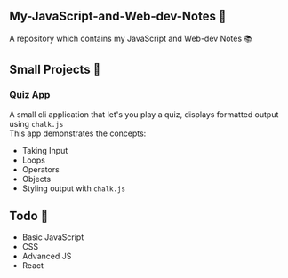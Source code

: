 ## My-JavaScript-and-Web-dev-Notes :girl:
A repository which contains my JavaScript and Web-dev Notes  :books:

## Small Projects :100:
### Quiz App
A small cli application that let's you play a quiz, displays formatted output using `chalk.js` <br/>
This app demonstrates the concepts: 
* Taking Input
* Loops
* Operators
* Objects
* Styling output with `chalk.js`


## Todo :running:
- Basic JavaScript
- CSS
- Advanced JS
- React
